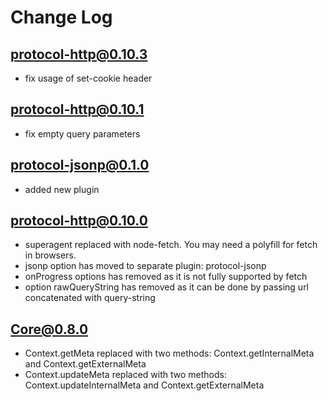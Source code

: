 # Change Log

## protocol-http@0.10.3
- fix usage of set-cookie header

## protocol-http@0.10.1
- fix empty query parameters

## protocol-jsonp@0.1.0
- added new plugin

## protocol-http@0.10.0
- superagent replaced with node-fetch. You may need a polyfill for fetch in browsers.
- jsonp option has moved to separate plugin: protocol-jsonp
- onProgress options has removed as it is not fully supported by fetch
- option rawQueryString has removed as it can be done by passing url concatenated with query-string

## Core@0.8.0

- Context.getMeta replaced with two methods: Context.getInternalMeta and Context.getExternalMeta
- Context.updateMeta replaced with two methods: Context.updateInternalMeta and Context.getExternalMeta
